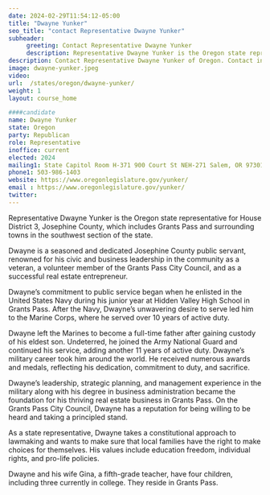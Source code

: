 ```yaml
---
date: 2024-02-29T11:54:12-05:00
title: "Dwayne Yunker"
seo_title: "contact Representative Dwayne Yunker"
subheader:
     greeting: Contact Representative Dwayne Yunker
     description: Representative Dwayne Yunker is the Oregon state representative for House District 3, Josephine County, which includes Grants Pass and surrounding towns in the southwest section of the state.
description: Contact Representative Dwayne Yunker of Oregon. Contact information for Dwayne Yunker includes email address, phone number, and mailing address.
image: dwayne-yunker.jpeg
video:
url:  /states/oregon/dwayne-yunker/
weight: 1
layout: course_home

####candidate
name: Dwayne Yunker
state: Oregon
party: Republican
role: Representative
inoffice: current
elected: 2024
mailing1: State Capitol Room H-371 900 Court St NEH-271 Salem, OR 97301
phone1: 503-986-1403
website: https://www.oregonlegislature.gov/yunker/
email : https://www.oregonlegislature.gov/yunker/
twitter:
---
```


Representative Dwayne Yunker is the Oregon state representative for House District 3, Josephine County, which includes Grants Pass and surrounding towns in the southwest section of the state.

Dwayne is a seasoned and dedicated Josephine County public servant, renowned for his civic and business leadership in the community as a veteran, a volunteer member of the Grants Pass City Council, and as a successful real estate entrepreneur.

Dwayne’s commitment to public service began when he enlisted in the United States Navy during his junior year at Hidden Valley High School in Grants Pass. After the Navy, Dwayne’s unwavering desire to serve led him to the Marine Corps, where he served over 10 years of active duty.

Dwayne left the Marines to become a full-time father after gaining custody of his eldest son. Undeterred, he joined the Army National Guard and continued his service, adding another 11 years of active duty. Dwayne’s military career took him around the world. He received numerous awards and medals, reflecting his dedication, commitment to duty, and sacrifice.

Dwayne’s leadership, strategic planning, and management experience in the military along with his degree in business administration became the foundation for his thriving real estate business in Grants Pass. On the Grants Pass City Council, Dwayne has a reputation for being willing to be heard and taking a principled stand.

As a state representative, Dwayne takes a constitutional approach to lawmaking and wants to make sure that local families have the right to make choices for themselves. His values include education freedom, individual rights, and pro-life policies.

Dwayne and his wife Gina, a fifth-grade teacher, have four children, including three currently in college. They reside in Grants Pass. ​
